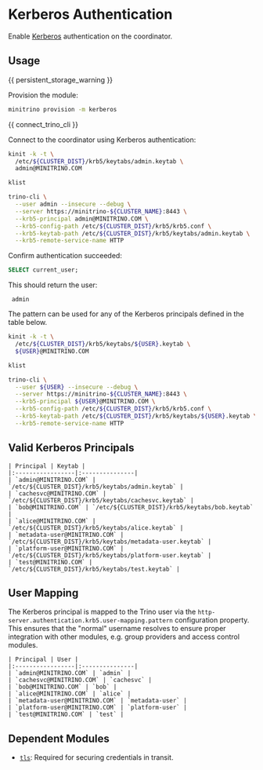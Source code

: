 # Kerberos Authentication

Enable [Kerberos](https://trino.io/docs/current/security/kerberos.html)
authentication on the coordinator.

## Usage

{{ persistent_storage_warning }}

Provision the module:

```sh
minitrino provision -m kerberos
```

{{ connect_trino_cli }}

Connect to the coordinator using Kerberos authentication:

```sh
kinit -k -t \
  /etc/${CLUSTER_DIST}/krb5/keytabs/admin.keytab \
  admin@MINITRINO.COM

klist

trino-cli \
  --user admin --insecure --debug \
  --server https://minitrino-${CLUSTER_NAME}:8443 \
  --krb5-principal admin@MINITRINO.COM \
  --krb5-config-path /etc/${CLUSTER_DIST}/krb5/krb5.conf \
  --krb5-keytab-path /etc/${CLUSTER_DIST}/krb5/keytabs/admin.keytab \
  --krb5-remote-service-name HTTP
```

Confirm authentication succeeded:

```sql
SELECT current_user;
```

This should return the user:

```text
 admin
```

The pattern can be used for any of the Kerberos principals defined in the table
below.

```sh
kinit -k -t \
  /etc/${CLUSTER_DIST}/krb5/keytabs/${USER}.keytab \
  ${USER}@MINITRINO.COM

klist

trino-cli \
  --user ${USER} --insecure --debug \
  --server https://minitrino-${CLUSTER_NAME}:8443 \
  --krb5-principal ${USER}@MINITRINO.COM \
  --krb5-config-path /etc/${CLUSTER_DIST}/krb5/krb5.conf \
  --krb5-keytab-path /etc/${CLUSTER_DIST}/krb5/keytabs/${USER}.keytab \
  --krb5-remote-service-name HTTP
```

## Valid Kerberos Principals

```{table}
| Principal | Keytab |
|:-----------------|:---------------|
| `admin@MINITRINO.COM` | `/etc/${CLUSTER_DIST}/krb5/keytabs/admin.keytab` |
| `cachesvc@MINITRINO.COM` | `/etc/${CLUSTER_DIST}/krb5/keytabs/cachesvc.keytab` |
| `bob@MINITRINO.COM` | `/etc/${CLUSTER_DIST}/krb5/keytabs/bob.keytab` |
| `alice@MINITRINO.COM` | `/etc/${CLUSTER_DIST}/krb5/keytabs/alice.keytab` |
| `metadata-user@MINITRINO.COM` | `/etc/${CLUSTER_DIST}/krb5/keytabs/metadata-user.keytab` |
| `platform-user@MINITRINO.COM` | `/etc/${CLUSTER_DIST}/krb5/keytabs/platform-user.keytab` |
| `test@MINITRINO.COM` | `/etc/${CLUSTER_DIST}/krb5/keytabs/test.keytab` |
```

## User Mapping

The Kerberos principal is mapped to the Trino user via the
`http-server.authentication.krb5.user-mapping.pattern` configuration property.
This ensures that the "normal" username resolves to ensure proper integration
with other modules, e.g. group providers and access control modules.

```{table}
| Principal | User |
|:-----------------|:---------------|
| `admin@MINITRINO.COM` | `admin` |
| `cachesvc@MINITRINO.COM` | `cachesvc` |
| `bob@MINITRINO.COM` | `bob` |
| `alice@MINITRINO.COM` | `alice` |
| `metadata-user@MINITRINO.COM` | `metadata-user` |
| `platform-user@MINITRINO.COM` | `platform-user` |
| `test@MINITRINO.COM` | `test` |
```

## Dependent Modules

- [`tls`](tls.md#tls): Required for securing credentials in transit.
